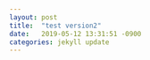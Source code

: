 ```yaml
---
layout: post
title:  "test version2"
date:   2019-05-12 13:31:51 -0900
categories: jekyll update
---
```


